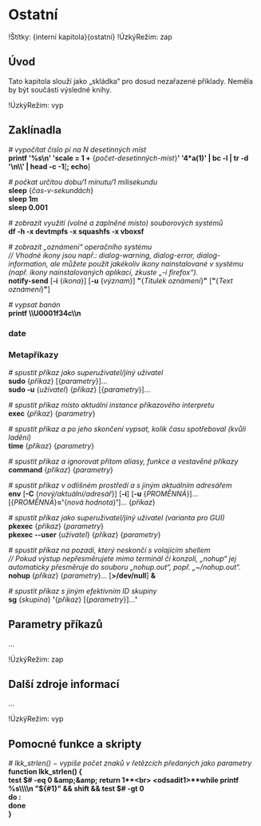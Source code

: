<!--

Linux Kniha kouzel, kapitola Ostatní
Copyright (c) 2019 Singularis <singularis@volny.cz>

Toto dílo je dílem svobodné kultury; můžete ho šířit a modifikovat pod
podmínkami licence Creative Commons Attribution-ShareAlike 4.0 International
vydané neziskovou organizací Creative Commons. Text licence je přiložený
k tomuto projektu nebo ho můžete najít na webové adrese:

https://creativecommons.org/licenses/by-sa/4.0/

-->

# Ostatní

!Štítky: {interní kapitola}{ostatní}
!ÚzkýRežim: zap

## Úvod
Tato kapitola slouží jako „skládka“ pro dosud nezařazené příklady.
Neměla by být součástí výsledné knihy.

!ÚzkýRežim: vyp

## Zaklínadla

*# vypočítat číslo pí na N desetinných míst*<br>
**printf '%s\\n' 'scale = 1 +** {*počet-desetinných-míst*}**' '4\*a(1)' \| bc -l \| tr -d '\\n\\\\' \| head -c -1**[**; echo**]

*# počkat určitou dobu/1 minutu/1 milisekundu*<br>
**sleep** {*čas-v-sekundách*}<br>
**sleep 1m**<br>
**sleep 0.001**

*# zobrazit využití (volné a zaplněné místo) souborových systémů*<br>
**df -h -x devtmpfs -x squashfs -x vboxsf**
<!--
TODO: Vylepšit řazení; první pokus: | LC_ALL=C sort -k 6
-->

*# zobrazit „oznámení“ operačního systému*<br>
*// Vhodné ikony jsou např.: dialog-warning, dialog-error, dialog-information, ale můžete použít jakékoliv ikony nainstalované v systému (např. ikony nainstalovaných aplikací, zkuste „-i firefox“).*<br>
**notify-send** [**-i** {*ikona*}] <nic>[**-u** {*význam*}] **"**{*Titulek oznámení*}**"** [**"**{*Text oznámení*}**"**]

<!--
Kategorie: http://www.galago-project.org/specs/notification/0.9/x211.html
-->

*# vypsat banán*<br>
**printf \\\\U0001f34c\\\\n**

### date

### Metapříkazy

*# spustit příkaz jako superuživatel/jiný uživatel*<br>
**sudo** {*příkaz*} [{*parametry*}]...<br>
**sudo -u** {*uživatel*} {*příkaz*} [{*parametry*}]...

*# spustit příkaz místo aktuální instance příkazového interpretu*<br>
**exec** {*příkaz*} {*parametry*}

*# spustit příkaz a po jeho skončení vypsat, kolik času spotřeboval (kvůli ladění)*<br>
**time** {*příkaz*} {*parametry*}

*# spustit příkaz a ignorovat přitom aliasy, funkce a vestavěné příkazy*<br>
**command** {*příkaz*} {*parametry*}

*# spustit příkaz v odlišném prostředí a s jiným aktuálním adresářem*<br>
**env** [**-C** {*nový/aktuální/adresář*}] <nic>[**-i**] <nic>[**-u** {*PROMĚNNÁ*}]... [{*PROMĚNNÁ*}**='**{*nová hodnota*}**'**]... {*příkaz*}

*# spustit příkaz jako superuživatel/jiný uživatel (varianta pro GUI)*<br>
**pkexec** {*příkaz*} {*parametry*}<br>
**pkexec \-\-user** {*uživatel*} {*příkaz*} {*parametry*}

*# spustit příkaz na pozadí, který neskončí s volajícím shellem*<br>
*// Pokud výstup nepřesměrujete mimo terminál či konzoli, „nohup“ jej automaticky přesměruje do souboru „nohup.out“, popř. „~/nohup.out“.*
**nohup** {*příkaz*} {*parametry*}... [**&gt;/dev/null**] **&amp;**

*# spustit příkaz s jiným efektivním ID skupiny*<br>
**sg** {*skupina*} **'**{*příkaz*} [{*parametry*}]...**'**


<!--
Viz csvquote:
https://github.com/dbro/csvquote
-->


<!--
...
-->


## Parametry příkazů
...

!ÚzkýRežim: zap

## Další zdroje informací
...

!ÚzkýRežim: vyp

<!--
How to Add Swap Space:
https://www.digitalocean.com/community/tutorials/how-to-add-swap-space-on-ubuntu-16-04

-->

## Pomocné funkce a skripty

*# lkk\_strlen() − vypíše počet znaků v řetězcích předaných jako parametry*<br>
**function lkk\_strlen() \{**<br>
<odsadit1>**test $# -eq 0 &amp;&amp; return 1**<br>
<odsadit1>**while printf %s\\\\n "${#1}" &amp;&amp; shift &amp;&amp; test $# -gt 0**<br>
<odsadit1>**do :**<br>
<odsadit1>**done**<br>
**\}**
